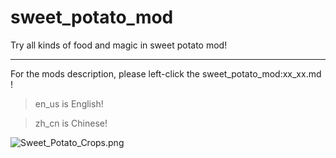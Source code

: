 # sweet_potato_mod

Try all kinds of food and magic in sweet potato mod!

-----------------------------------------------------------------------------------------

For the mods description, please left-click the sweet_potato_mod:xx_xx.md !

> en_us is English!

> zh_cn is Chinese!

![Sweet_Potato_Crops.png](https://i.loli.net/2020/11/23/zEqy5TQexFDAKuI.png)
